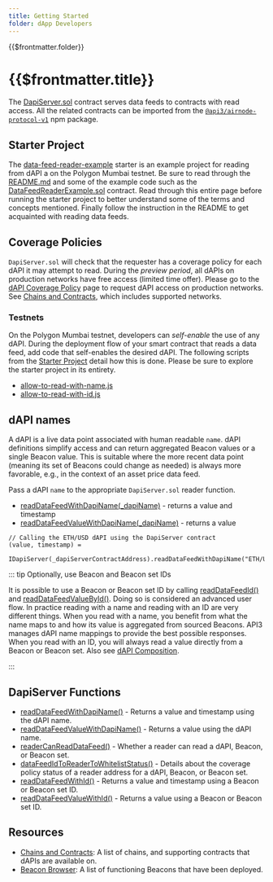 ```yaml
---
title: Getting Started
folder: dApp Developers
---
```


<TitleSpan>{{$frontmatter.folder}}</TitleSpan>

# {{$frontmatter.title}}

<VersionWarning/>

<TocHeader />
<TOC class="table-of-contents" :include-level="[2,3]" />

The
[DapiServer.sol](https://github.com/api3dao/airnode-protocol-v1/blob/v0.5.1/contracts/dapis/DapiServer.sol)
contract serves data feeds to contracts with read access. All the related
contracts can be imported from the
[`@api3/airnode-protocol-v1`](https://www.npmjs.com/package/@api3/airnode-protocol-v1)
npm package.

## Starter Project

The
[data-feed-reader-example](https://github.com/api3dao/data-feed-reader-example)
starter is an example project for reading from dAPI a on the Polygon Mumbai
testnet. Be sure to read through the
[README.md](https://github.com/api3dao/data-feed-reader-example/blob/main/README.md)
and some of the example code such as the
[DataFeedReaderExample.sol](https://github.com/api3dao/data-feed-reader-example/blob/main/contracts/DataFeedReaderExample.sol)
contract. Read through this entire page before running the starter project to
better understand some of the terms and concepts mentioned. Finally follow the
instruction in the README to get acquainted with reading data feeds.

## Coverage Policies

`DapiServer.sol` will check that the requester has a coverage policy for each
dAPI it may attempt to read. During the _preview period_, all dAPIs on
production networks have free access (limited time offer). Please go to the
[dAPI Coverage Policy](https://forms.monday.com/forms/embed/f44d0ed9dfd0154885f48fdb3b87a489?r=use1)
page to request dAPI access on production networks. See
[Chains and Contracts](../reference/chains.md), which includes supported
networks.

### Testnets

On the Polygon Mumbai testnet, developers can _self-enable_ the use of any dAPI.
During the deployment flow of your smart contract that reads a data feed, add
code that self-enables the desired dAPI. The following scripts from the
[Starter Project](./#starter-project) detail how this is done. Please be sure to
explore the starter project in its entirety.

- [allow-to-read-with-name.js](https://github.com/api3dao/data-feed-reader-example/blob/main/scripts/allow-to-read-with-name.js)
- [allow-to-read-with-id.js](https://github.com/api3dao/data-feed-reader-example/blob/main/scripts/allow-to-read-with-id.js)

## dAPI names

A dAPI is a live data point associated with human readable `name`. dAPI
definitions simplify access and can return aggregated Beacon values or a single
Beacon value. This is suitable where the more recent data point (meaning its set
of Beacons could change as needed) is always more favorable, e.g., in the
context of an asset price data feed.

Pass a dAPI `name` to the appropriate `DapiServer.sol` reader function.

- [readDataFeedWithDapiName(\_dapiName)](./read-data-feed-with-dapi-name.md) -
  returns a value and timestamp
- [readDataFeedValueWithDapiName(\_dapiName)](./read-data-feed-value-with-dapi-name.md) -
  returns a value

```solidity
// Calling the ETH/USD dAPI using the DapiServer contract
(value, timestamp) =
  IDapiServer(_dapiServerContractAddress).readDataFeedWithDapiName("ETH/USD");
```

::: tip Optionally, use Beacon and Beacon set IDs

It is possible to use a Beacon or Beacon set ID by calling
[readDataFeedId()](./read-data-feed-with-id.md) and
[readDataFeedValueById()](./read-data-feed-value-with-id.md). Doing so is
considered an advanced user flow. In practice reading with a name and reading
with an ID are very different things. When you read with a name, you benefit
from what the name maps to and how its value is aggregated from sourced Beacons.
API3 manages dAPI name mappings to provide the best possible responses. When you
read with an ID, you will always read a value directly from a Beacon or Beacon
set. Also see [dAPI Composition](../#dapi-composition).

:::

## DapiServer Functions

- [readDataFeedWithDapiName()](./read-data-feed-with-dapi-name.md) - Returns a
  value and timestamp using the dAPI name.
- [readDataFeedValueWithDapiName()](./read-data-feed-value-with-dapi-name.md) -
  Returns a value using the dAPI name.
- [readerCanReadDataFeed()](./reader-can-read-datafeed.md) - Whether a reader
  can read a dAPI, Beacon, or Beacon set.
- [dataFeedIdToReaderToWhitelistStatus()](./data-feed-id-to-reader-to-whitelist-status.md) -
  Details about the coverage policy status of a reader address for a dAPI,
  Beacon, or Beacon set.
- [readDataFeedWithId()](./read-data-feed-with-id.md) - Returns a value and
  timestamp using a Beacon or Beacon set ID.
- [readDataFeedValueWithId()](./read-data-feed-value-with-id.md) - Returns a
  value using a Beacon or Beacon set ID.

## Resources

- [Chains and Contracts](../reference/chains.md): A list of chains, and
  supporting contracts that dAPIs are available on.
- [Beacon Browser](../reference/beacon-browser.md): A list of functioning
  Beacons that have been deployed.
